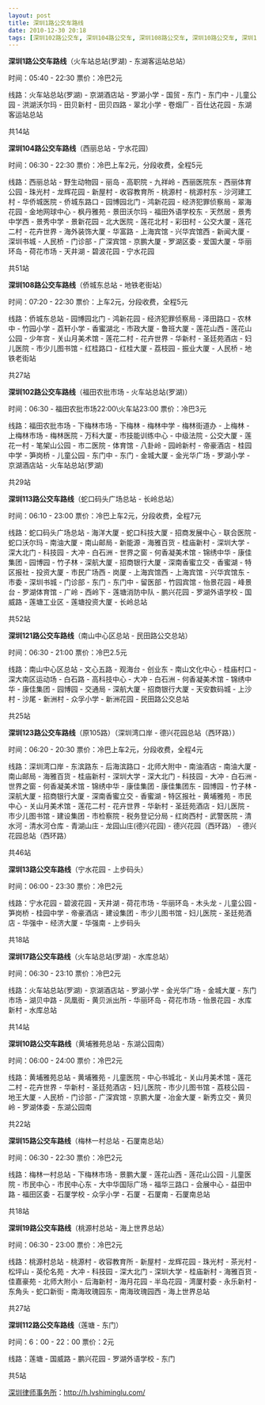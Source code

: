 ```yaml
---
layout: post
title: 深圳1路公交车路线
date: 2010-12-30 20:18
tags: [深圳102路公交车, 深圳104路公交车, 深圳108路公交车, 深圳10路公交车, 深圳112路公交车, 深圳113路公交车, 深圳121路公交车, 深圳123路公交车, 深圳13路公交车, 深圳15路公交车, 深圳17路公交车, 深圳19路公交车, 深圳公交, 深圳分类信息网站]
---
```

<strong>深圳1路公交车路线</strong>（火车站总站(罗湖) - 东湖客运站总站）

时间：05:40 - 22:30  票价：冷巴2元

线路：火车站总站(罗湖) - 京湖酒店站 - 罗湖小学 - 国贸 - 东门 - 东门中 - 儿童公园 - 洪湖沃尔玛 - 田贝新村 - 田贝四路 - 翠北小学 - 卷烟厂 - 百仕达花园 - 东湖客运站总站

共14站

<strong>深圳104路公交车路线</strong>（西丽总站 - 宁水花园）

时间：06:30 - 22:30  票价：冷巴上车2元，分段收费，全程5元

线路：西丽总站 - 野生动物园 - 丽岛 - 高职院 - 九祥岭 - 西丽医院东 - 西丽体育公园 - 珠光村 - 龙辉花园 - 新屋村 - 收容教育所 - 桃源村 - 桃源村东 - 沙河建工村 - 华侨城医院 - 侨城东路口 - 园博园北门 - 鸿新花园 - 经济犯罪侦察局 - 翠海花园 - 金地网球中心 - 枫丹雅苑 - 景田沃尔玛 - 福田外语学校东 - 天然居 - 景秀中学西 - 景秀中学 - 景新花园 - 北大医院 - 莲花北村 - 彩田村 - 公交大厦 - 莲花二村 - 花卉世界 - 海外装饰大厦 - 华富路 - 上海宾馆 - 兴华宾馆西 - 新闻大厦 - 深圳书城 - 人民桥 - 门诊部 - 广深宾馆 - 京鹏大厦 - 罗湖区委 - 爱国大厦 - 华丽环岛 - 荷花市场 - 天井湖 - 碧波花园 - 宁水花园

共51站

<strong>深圳108路公交车路线</strong>（侨城东总站 - 地铁老街站）

时间：07:20 - 22:30  票价：上车2元，分段收费，全程5元

线路：侨城东总站 - 园博园北门 - 鸿新花园 - 经济犯罪侦察局 - 泽田路口 - 农林中 - 竹园小学 - 荔轩小学 - 香蜜湖北 - 市政大厦 - 鲁班大厦 - 莲花山西 - 莲花山公园 - 少年宫 - 关山月美术馆 - 莲花二村 - 花卉世界 - 华新村 - 圣廷苑酒店 - 妇儿医院 - 市少儿图书馆 - 红桂路口 - 红桂大厦 - 荔枝园 - 振业大厦 - 人民桥 - 地铁老街站

共27站

<strong>深圳102路公交车路线</strong>（福田农批市场 - 火车站总站(罗湖)）

时间：06:30 - 福田农批市场22:00\火车站23:00  票价：冷巴3元

线路：福田农批市场 - 下梅林市场 - 下梅林 - 梅林中学 - 梅林街道办 - 上梅林 - 上梅林市场 - 梅林医院 - 万科大厦 - 市技能训练中心 - 中级法院 - 公交大厦 - 莲花一村 - 笔架山公园 - 市二医院 - 体育馆 - 八卦岭 - 园岭新村 - 帝豪酒店 - 桂园中学 - 笋岗桥 - 儿童公园 - 东门中 - 东门 - 金城大厦 - 金光华广场 - 罗湖小学 - 京湖酒店站 - 火车站总站(罗湖)

共29站

<strong>深圳113路公交车路线</strong>（蛇口码头广场总站 - 长岭总站）

时间：06:10 - 23:00  票价：冷巴上车2元，分段收费，全程7元

线路：蛇口码头广场总站 - 海洋大厦 - 蛇口科技大厦 - 招商发展中心 - 联合医院 - 蛇口沃尔玛 - 南油大厦 - 南山邮局 - 新能源 - 海雅百货 - 桂庙新村 - 深圳大学 - 深大北门 - 科技园 - 大冲 - 白石洲 - 世界之窗 - 何香凝美术馆 - 锦绣中华 - 康佳集团 - 园博园 - 竹子林 - 深航大厦 - 招商银行大厦 - 深南香蜜立交 - 香蜜湖 - 特区报社 - 投资大厦 - 市民广场西 - 岗厦 - 上海宾馆西 - 上海宾馆 - 兴华宾馆东 - 市委 - 深圳书城 - 门诊部 - 东门 - 东门中 - 留医部 - 竹园宾馆 - 怡景花园 - 峰景台 - 罗湖体育馆 - 广岭 - 西岭下 - 莲塘消防中队 - 鹏兴花园 - 罗湖外语学校 - 国威路 - 莲塘工业区 - 莲塘投资大厦 - 长岭总站

共52站

<strong>深圳121路公交车路线</strong>（南山中心区总站 - 民田路公交总站）

时间：06:30 - 21:00  票价：冷巴2.5元

线路：南山中心区总站 - 文心五路 - 观海台 - 创业东 - 南山文化中心 - 桂庙村口 - 深大南区运动场 - 白石路 - 高科技中心 - 大冲 - 白石洲 - 何香凝美术馆 - 锦绣中华 - 康佳集团 - 园博园 - 交通局 - 深航大厦 - 招商银行大厦 - 天安数码城 - 上沙村 - 沙尾 - 新洲村 - 众孚小学 - 新洲花园 - 民田路公交总站

共25站

<strong>深圳123路公交车路线</strong>（原105路）（深圳湾口岸 - 德兴花园总站（西环路））

时间：06:20 - 20:30  票价：冷巴上车2元，分段收费，全程4元

线路：深圳湾口岸 - 东滨路东 - 后海滨路口 - 北师大附中 - 南油酒店 - 南油大厦 - 南山邮局 - 海雅百货 - 桂庙新村 - 深圳大学 - 深大北门 - 科技园 - 大冲 - 白石洲 - 世界之窗 - 何香凝美术馆 - 锦绣中华 - 康佳集团 - 康佳集团东 - 园博园 - 竹子林 - 深航大厦 - 招商银行大厦 - 深南香蜜立交 - 香蜜湖 - 特区报社 - 黄埔雅苑 - 市民中心 - 关山月美术馆 - 莲花二村 - 花卉世界 - 华新村 - 圣廷苑酒店 - 妇儿医院 - 市少儿图书馆 - 建设集团 - 市检察院 - 税务登记分局 - 红岗西村 - 武警医院 - 清水河 - 清水河仓库 - 青湖山庄 - 龙园山庄(德兴花园) - 德兴花园（西环路） - 德兴花园总站（西环路）

共46站

<strong>深圳13路公交车路线</strong>（宁水花园 - 上步码头）

时间：06:00 - 23:30  票价：冷巴2元

线路：宁水花园 - 碧波花园 - 天井湖 - 荷花市场 - 华丽环岛 - 木头龙 - 儿童公园 - 笋岗桥 - 桂园中学 - 帝豪酒店 - 建设集团 - 市少儿图书馆 - 妇儿医院 - 圣廷苑酒店 - 华强中 - 经济大厦 - 华强南 - 上步码头

共18站

<strong>深圳17路公交车路线</strong>（火车站总站(罗湖) - 水库总站）

时间：06:30 - 23:10  票价：冷巴2元

线路：火车站总站(罗湖) - 京湖酒店站 - 罗湖小学 - 金光华广场 - 金城大厦 - 东门市场 - 湖贝中路 - 凤凰街 - 黄贝派出所 - 华丽环岛 - 荷花市场 - 怡景花园 - 水库新村 - 水库总站

共14站

<strong>深圳10路公交车路线</strong>（黄埔雅苑总站 - 东湖公园南）

时间：06:00 - 24:00  票价：冷巴2元

线路：黄埔雅苑总站 - 黄埔雅苑 - 儿童医院 - 中心书城北 - 关山月美术馆 - 莲花二村 - 花卉世界 - 华新村 - 圣廷苑酒店 - 妇儿医院 - 市少儿图书馆 - 荔枝公园 - 地王大厦 - 人民桥 - 门诊部 - 广深宾馆 - 京鹏大厦 - 冶金大厦 - 新秀立交 - 黄贝岭 - 罗湖体委 - 东湖公园南

共22站

<strong>深圳15路公交车路线</strong>（梅林一村总站 - 石厦南总站）

时间：06:30 - 22:30  票价：冷巴2元

线路：梅林一村总站 - 下梅林市场 - 景鹏大厦 - 莲花山西 - 莲花山公园 - 儿童医院 - 市民中心 - 市民中心东 - 大中华国际广场 - 福华三路口 - 会展中心 - 益田中路 - 福田区委 - 石厦学校 - 众孚小学 - 石厦 - 石厦南 - 石厦南总站

共18站

<strong>深圳19路公交车路线</strong>（桃源村总站 - 海上世界总站）

时间：06:30 - 23:00  票价：冷巴2元

线路：桃源村总站 - 桃源村 - 收容教育所 - 新屋村 - 龙辉花园 - 珠光村 - 茶光村 - 松坪山 - 英伦名苑 - 大冲 - 科技园 - 深大北门 - 深圳大学 - 桂庙新村 - 海雅百货 - 佳嘉豪苑 - 北师大附小 - 后海新村 - 海月花园 - 半岛花园 - 湾厦村委 - 永乐新村 - 东角头 - 蛇口新街 - 南海玫瑰园东 - 南海玫瑰园西 - 海上世界总站

共27站

<strong>深圳112路公交车路线</strong>（莲塘 - 东门）

时间：6：00 - 22：00  票价：2元

线路：莲塘 - 国威路 - 鹏兴花园 - 罗湖外语学校 - 东门

共5站

<a href="http://h.lvshiminglu.com/">深圳律师事务所</a>：<a href="http://h.lvshiminglu.com/">http://h.lvshiminglu.com/</a>


